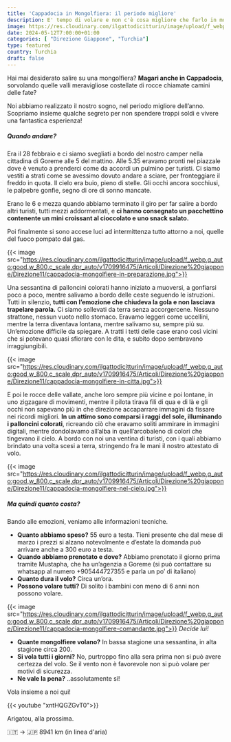 ```yaml
---
title: 'Cappadocia in Mongolfiera: il periodo migliore'
description: E' tempo di volare e non c'è cosa migliore che farlo in mongolfiera sulla Cappadocia in Turchia! Scopri questa esperienza fantastica
image: https://res.cloudinary.com/ilgattodicitturin/image/upload/f_webp,q_auto:good,w_800,c_scale,dpr_auto/v1713011125/Articoli/Direzione%20giappone/Direzione11/cappadocia-le-mongolfiere_wbatfp.jpg
date: 2024-05-12T7:00:00+01:00
categories: [ "Direzione Giappone", "Turchia"]
type: featured  
country: Turchia 
draft: false
---
```


Hai mai desiderato salire su una mongolfiera? **Magari anche in Cappadocia**, sorvolando quelle valli meravigliose costellate di rocce chiamate camini delle fate? 

Noi abbiamo realizzato il nostro sogno, nel periodo migliore dell’anno. 
Scopriamo insieme qualche segreto per non spendere troppi soldi e vivere una fantastica esperienza!

##### Quando andare?

Era il 28 febbraio e ci siamo svegliati a bordo del nostro camper nella cittadina di Goreme alle 5 del mattino. 
Alle 5.35 eravamo pronti nel piazzale dove è venuto a prenderci come da accordi un pulmino per turisti.
Ci siamo vestiti a strati come se avessimo dovuto andare a sciare, per fronteggiare il freddo in quota. Il cielo era buio, pieno di stelle. Gli occhi ancora socchiusi, le palpebre gonfie, segno di ore di sonno mancate. 

Erano le 6 e mezza quando abbiamo terminato il giro per far salire a bordo altri turisti, tutti mezzi addormentati, e **ci hanno consegnato un pacchettino contenente un mini croissant al cioccolato e uno snack salato.**

Poi finalmente si sono accese luci ad intermittenza tutto attorno a noi, quelle del fuoco pompato dal gas. 

{{< image src="https://res.cloudinary.com/ilgattodicitturin/image/upload/f_webp,q_auto:good,w_800,c_scale,dpr_auto/v1709916475/Articoli/Direzione%20giappone/Direzione11/cappadocia-mongolfiere-in-preparazione.jpg">}} 

Una sessantina di palloncini colorati hanno iniziato a muoversi, a gonfiarsi poco a poco, mentre salivamo a bordo delle ceste seguendo le istruzioni. Tutti in silenzio, **tutti con l’emozione che chiudeva la gola e non lasciava trapelare parola.** Ci siamo sollevati da terra senza accorgercene. Nessuno strattone, nessun vuoto nello stomaco. Eravamo leggeri come uccellini, mentre la terra diventava lontana, mentre salivamo su, sempre più su. Un’emozione difficile da spiegare. A tratti i tetti delle case erano così vicini che si potevano quasi sfiorare con le dita, e subito dopo sembravano irraggiungibili. 

{{< image src="https://res.cloudinary.com/ilgattodicitturin/image/upload/f_webp,q_auto:good,w_800,c_scale,dpr_auto/v1709916475/Articoli/Direzione%20giappone/Direzione11/cappadocia-mongolfiere-in-citta.jpg">}} 

E poi le rocce delle vallate, anche loro sempre più vicine e poi lontane, in uno zigzagare di movimenti, mentre il pilota tirava fili di qua e di là e gli occhi non sapevano più in che direzione accaparrare immagini da fissare nei ricordi migliori. 
**In un attimo sono comparsi i raggi del sole, illuminando i palloncini colorati**, ricreando ciò che eravamo soliti ammirare in immagini digitali, mentre dondolavamo all’alba in quell’arcobaleno di colori che tingevano il cielo.
A bordo con noi una ventina di turisti, con i quali abbiamo brindato una volta scesi a terra, stringendo fra le mani il nostro attestato di volo. 

{{< image src="https://res.cloudinary.com/ilgattodicitturin/image/upload/f_webp,q_auto:good,w_800,c_scale,dpr_auto/v1709916475/Articoli/Direzione%20giappone/Direzione11/cappadocia-mongolfiere-nel-cielo.jpg">}} 

##### Ma quindi quanto costa?

Bando alle emozioni, veniamo alle informazioni tecniche.

- **Quanto abbiamo speso?** 55 euro a testa. Tieni presente che dal mese di marzo i prezzi si alzano notevolmente e d’estate la domanda può arrivare anche a 300 euro a testa. 
- **Quando abbiamo prenotato e dove?** Abbiamo prenotato il giorno prima tramite Mustapha, che ha un’agenzia a Goreme (si può contattare su whatsapp al numero +905444727355 e parla un po’ di italiano)
- **Quanto dura il volo?** Circa un’ora.
- **Possono volare tutti?** Di solito i bambini con meno di 6 anni non possono volare.
  
{{< image src="https://res.cloudinary.com/ilgattodicitturin/image/upload/f_webp,q_auto:good,w_800,c_scale,dpr_auto/v1709916475/Articoli/Direzione%20giappone/Direzione11/cappadocia-mongolfiere-comandante.jpg">}} 
_Decide lui!_

- **Quante mongolfiere volano?** In bassa stagione una sessantina, in alta stagione circa 200. 
- **Si vola tutti i giorni?** No, purtroppo fino alla sera prima non si può avere certezza del volo. Se il vento non è favorevole non si può volare per motivi di sicurezza.
- **Ne vale la pena?** ..assolutamente sì!

Vola insieme a noi qui!

{{< youtube "xntHQGZGvT0">}}

Arigatou, alla prossima.

🇮🇹 → 🇯🇵 8941 km (in linea d'aria)
